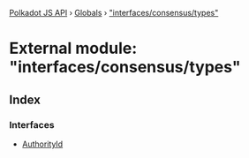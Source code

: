 [Polkadot JS API](../README.md) › [Globals](../globals.md) › ["interfaces/consensus/types"](_interfaces_consensus_types_.md)

# External module: "interfaces/consensus/types"

## Index

### Interfaces

* [AuthorityId](../interfaces/_interfaces_consensus_types_.authorityid.md)

